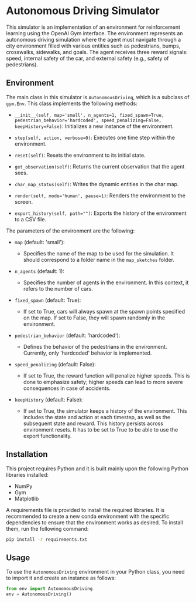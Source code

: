 # Autonomous Driving Simulator

This simulator is an implementation of an environment for reinforcement learning using the OpenAI Gym interface. The environment represents an autonomous driving simulation where the agent must navigate through a city environment filled with various entities such as pedestrians, bumps, crosswalks, sidewalks, and goals. The agent receives three reward signals: speed, internal safety of the car, and external safety (e.g., safety of pedestrians).

## Environment

The main class in this simulator is `AutonomousDriving`, which is a subclass of `gym.Env`. This class implements the following methods:

- `__init__(self, map='small', n_agents=1, fixed_spawn=True, pedestrian_behavior='hardcoded', speed_penalizing=False, keepHistory=False)`: Initializes a new instance of the environment.

- `step(self, action, verbose=0)`: Executes one time step within the environment.

- `reset(self)`: Resets the environment to its initial state.

- `get_observation(self)`: Returns the current observation that the agent sees.

- `char_map_status(self)`: Writes the dynamic entities in the char map.

- `render(self, mode='human', pause=1)`: Renders the environment to the screen.

- `export_history(self, path="")`: Exports the history of the environment to a CSV file.

The parameters of the environment are the following:

- `map` (default: 'small'): 
    - Specifies the name of the map to be used for the simulation. It should correspond to a folder name in the `map_sketches` folder.

- `n_agents` (default: 1): 
    - Specifies the number of agents in the environment. In this context, it refers to the number of cars.

- `fixed_spawn` (default: True): 
    - If set to True, cars will always spawn at the spawn points specified on the map. If set to False, they will spawn randomly in the environment.

- `pedestrian_behavior` (default: 'hardcoded'): 
    - Defines the behavior of the pedestrians in the environment. Currently, only 'hardcoded' behavior is implemented.

- `speed_penalizing` (default: False): 
    - If set to True, the reward function will penalize higher speeds. This is done to emphasize safety; higher speeds can lead to more severe consequences in case of accidents.

- `keepHistory` (default: False): 
    - If set to True, the simulator keeps a history of the environment. This includes the state and action at each timestep, as well as the subsequent state and reward. This history persists across environment resets. It has to be set to True to be able to use the export functionality.


## Installation

This project requires Python and it is built mainly upon the following Python libraries installed:

- NumPy
- Gym
- Matplotlib

A requirements file is provided to install the required libraries. It is recommended to create a new conda environment with the specific dependencies to ensure that the environment works as desired. To install them, run the following command:

```bash 
pip install -r requirements.txt
```
## Usage

To use the `AutonomousDriving` environment in your Python class, you need to import it and create an instance as follows:

```python
from env import AutonomousDriving
env = AutonomousDriving()
```
